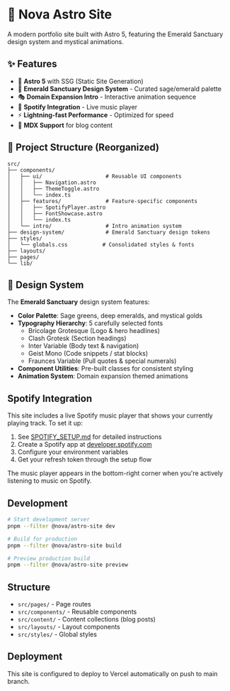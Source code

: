 # 🌟 Nova Astro Site

A modern portfolio site built with Astro 5, featuring the Emerald Sanctuary design system and mystical animations.

## ✨ Features

- 🚀 **Astro 5** with SSG (Static Site Generation)
- 🎨 **Emerald Sanctuary Design System** - Curated sage/emerald palette
- 🎭 **Domain Expansion Intro** - Interactive animation sequence
- 🎵 **Spotify Integration** - Live music player
- ⚡ **Lightning-fast Performance** - Optimized for speed
- 📝 **MDX Support** for blog content

## 📁 Project Structure (Reorganized)

```
src/
├── components/
│   ├── ui/                    # Reusable UI components
│   │   ├── Navigation.astro
│   │   ├── ThemeToggle.astro
│   │   └── index.ts
│   ├── features/              # Feature-specific components
│   │   ├── SpotifyPlayer.astro
│   │   ├── FontShowcase.astro
│   │   └── index.ts
│   └── intro/                 # Intro animation system
├── design-system/             # Emerald Sanctuary design tokens
├── styles/
│   └── globals.css           # Consolidated styles & fonts
├── layouts/
├── pages/
└── lib/
```

## 🎨 Design System

The **Emerald Sanctuary** design system features:

- **Color Palette**: Sage greens, deep emeralds, and mystical golds
- **Typography Hierarchy**: 5 carefully selected fonts
  - Bricolage Grotesque (Logo & hero headlines)
  - Clash Grotesk (Section headings)
  - Inter Variable (Body text & navigation)
  - Geist Mono (Code snippets / stat blocks)
  - Fraunces Variable (Pull quotes & special numerals)
- **Component Utilities**: Pre-built classes for consistent styling
- **Animation System**: Domain expansion themed animations

## Spotify Integration

This site includes a live Spotify music player that shows your currently playing track. To set it up:

1. See [SPOTIFY_SETUP.md](./SPOTIFY_SETUP.md) for detailed instructions
2. Create a Spotify app at [developer.spotify.com](https://developer.spotify.com/dashboard)
3. Configure your environment variables
4. Get your refresh token through the setup flow

The music player appears in the bottom-right corner when you're actively listening to music on Spotify.

## Development

```bash
# Start development server
pnpm --filter @nova/astro-site dev

# Build for production
pnpm --filter @nova/astro-site build

# Preview production build
pnpm --filter @nova/astro-site preview
```

## Structure

- `src/pages/` - Page routes
- `src/components/` - Reusable components
- `src/content/` - Content collections (blog posts)
- `src/layouts/` - Layout components
- `src/styles/` - Global styles

## Deployment

This site is configured to deploy to Vercel automatically on push to main branch.
